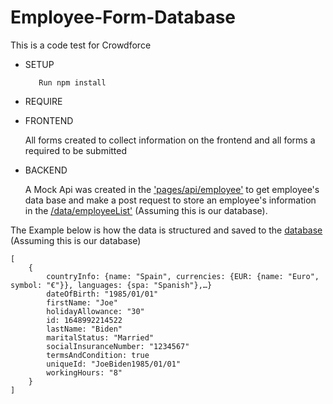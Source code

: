 # Employee-Form-Database
This is a code test for Crowdforce


- SETUP


         Run npm install

- REQUIRE

       

- FRONTEND

    All forms created to collect information on the frontend and all forms a required to be submitted


- BACKEND

   A Mock Api was created in the ['pages/api/employee'](/pages/api/employee) to get employee's data base and make a post request to store an employee's information in the [/data/employeeList'](data/employeeList) (Assuming this is our database).



The Example below is how the data is structured and saved to the [database](data/employeeList) (Assuming this is our database)

    [
        {
            countryInfo: {name: "Spain", currencies: {EUR: {name: "Euro", symbol: "€"}}, languages: {spa: "Spanish"},…}
            dateOfBirth: "1985/01/01"
            firstName: "Joe"
            holidayAllowance: "30"
            id: 1648992214522
            lastName: "Biden"
            maritalStatus: "Married"
            socialInsuranceNumber: "1234567"
            termsAndCondition: true
            uniqueId: "JoeBiden1985/01/01"
            workingHours: "8"
        }
    ]
    
